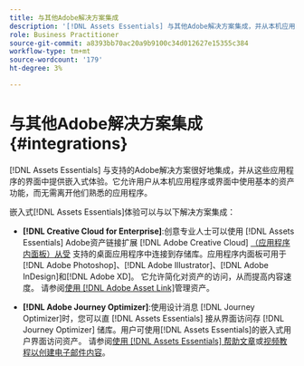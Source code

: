 ```yaml
---
title: 与其他Adobe解决方案集成
description: '[!DNL Assets Essentials] 与其他Adobe解决方案集成，并从本机应用程序内提供嵌入式体验。'
role: Business Practitioner
source-git-commit: a8393bb70ac20a9b9100c34d012627e15355c384
workflow-type: tm+mt
source-wordcount: '179'
ht-degree: 3%

---
```



# 与其他Adobe解决方案集成 {#integrations}

[!DNL Assets Essentials] 与支持的Adobe解决方案很好地集成，并从这些应用程序的界面中提供嵌入式体验。它允许用户从本机应用程序或界面中使用基本的资产功能，而无需离开他们熟悉的应用程序。

嵌入式[!DNL Assets Essentials]体验可以与以下解决方案集成：

* **[!DNL Creative Cloud for Enterprise]**:创意专业人士可以使用 [!DNL Assets Essentials] Adobe资产链接扩展 [!DNL Adobe Creative Cloud]  [（应用程序内面板）从受](https://www.adobe.com/cn/creativecloud/business/enterprise/adobe-asset-link.html) 支持的桌面应用程序中连接到存储库。应用程序内面板可用于[!DNL Adobe Photoshop]、[!DNL Adobe Illustrator]、[!DNL Adobe InDesign]和[!DNL Adobe XD]。 它允许简化对资产的访问，从而提高内容速度。 请参阅[使用 [!DNL Adobe Asset Link]](https://helpx.adobe.com/enterprise/admin-guide.html/enterprise/using/manage-assets-using-adobe-asset-link.ug.html)管理资产。

* **[!DNL Adobe Journey Optimizer]**:使用设计消息 [!DNL Journey Optimizer]时，您可以直 [!DNL Assets Essentials] 接从界面访问存 [!DNL Journey Optimizer] 储库。用户可使用[!DNL Assets Essentials]的嵌入式用户界面访问资产。 请参阅[使用 [!DNL Assets Essentials] 帮助文章](https://experienceleague.adobe.com/docs/journey-optimizer/using/create-messages/assets-essentials.html)或[视频教程以创建电子邮件内容](https://experienceleague.adobe.com/docs/journey-optimizer-learn/tutorials/create-messages/create-email-content-with-the-message-editor.html)。

<!-- TBD: Hiding this link till GA. Do not even include the beta mention as discussed with Greg. Beta is done with customers selected by the Accounts team. It is not an open Beta program. At GA, document this.

* **[[!DNL Adobe Workfront]](https://www.workfront.com/)**: This integration will be made available in the future.

* **[[!DNL Adobe Studio]]**: This integration will be made available in the future.
-->
